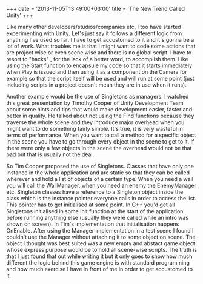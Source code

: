 +++
date = '2013-11-05T13:49:00+03:00'
title = 'The New Trend Called Unity'
+++

Like many other developers/studios/companies etc, I too have started experimenting with Unity. Let's just say it follows a different logic from anything I've used so far. I have to get accustomed to it and it's gonna be a lot of work. What troubles me is that I might want to code some actions that are project wise or even scene wise and there is no global script. I have to resort to "hacks" , for the lack of a better word, to accomplish them. Like using the Start function to encapsule my code so that it starts immediately when Play is issued and then using it as a component on the Camera for example so that the script itself will be used and will run at some point (just including scripts in a project doesn't mean they are in use when it runs).

Another example would be the use of Singletons as managers. I watched this great presentation by Timothy Cooper of Unity Development Team about some hints and tips that would make development easier, faster and better in quality. He talked about not using the Find functions because they traverse the whole scene and they introduce major overhead when you might want to do something fairly simple. It's true, it is very wasteful in terms of performance. When you want to call a method for a specific object in the scene you have to go through every object in the scene to get to it. If there were only a few objects in the scene the overhead would not be that bad but that is usually not the deal.

So Tim Cooper proposed the use of Singletons. Classes that have only one instance in the whole application and are static so that they can be called wherever and hold a list of objects of a certain type. When you need a wall you will call the WallManager, when you need an enemy the EnemyManager etc. Singleton classes have a reference to a Singleton object inside the class which is the instance pointer everyone calls in order to access the list. This pointer has to get initialised at some point. In C++ you'd get all Singletons initialised in some Init function at the start of the application before running anything else (usually they were called while an intro was shown on screen). In Tim's implementation that initialisation happens OnEnable. After using the Manager implementation in a test scene I found I couldn't use the Manager without attaching it to some object on scene. The object I thought was best suited was a new empty and abstact game object whose express purpose would be to hold all scene-wise scripts. The truth is that I just found that out while writing it but it only goes to show how much different the logic behind this game engine is with standard programming and how much exercise I have in front of me in order to get accustomed to it.